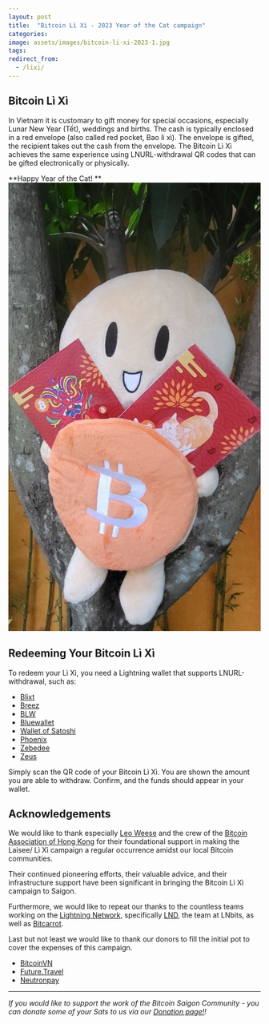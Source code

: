 ```yaml
---
layout: post
title:  "Bitcoin Lì Xì - 2023 Year of the Cat campaign"
categories: 
image: assets/images/bitcoin-li-xi-2023-1.jpg
tags: 
redirect_from:
  - /lixi/
---
```

## Bitcoin Lì Xì

In Vietnam it is customary to gift money for special occasions, especially Lunar New Year (Tết), weddings and births. The cash is typically enclosed in a red envelope (also called red pocket, Bao lì xì). The envelope is gifted, the recipient takes out the cash from the envelope. The Bitcoin Lì Xì achieves the same experience using LNURL-withdrawal QR codes that can be gifted electronically or physically.

**Happy Year of the Cat!
**
![alt_text](assets/images/bitcoin-li-xi-2023-2.jpg)

## Redeeming Your Bitcoin Lì Xì

To redeem your Lì Xì, you need a Lightning wallet that supports LNURL-withdrawal, such as:

* [Blixt](https://blixtwallet.github.io/)
* [Breez](https://breez.technology/)
* [BLW](https://lightning-wallet.com/)
* [Bluewallet](https://bluewallet.io/)
* [Wallet of Satoshi](https://www.walletofsatoshi.com/)
* [Phoenix](https://phoenix.acinq.co/)
* [Zebedee](https://zebedee.io/)
* [Zeus](https://zeusln.app/)

Simply scan the QR code of your Bitcoin Lì Xì. You are shown the amount you are able to withdraw. Confirm, and the funds should appear in your wallet.

## Acknowledgements

We would like to thank especially [Leo Weese](https://www.twitter.com//@/LeoAW) and the crew of the [Bitcoin Association of Hong Kong](https://www.bitcoin.org.hk/) for their foundational support in making the Laisee/ Lì Xì  campaign a regular occurrence amidst our local Bitcoin communities.

Their continued pioneering efforts, their valuable advice, and their infrastructure support have been significant in bringing the Bitcoin Lì Xì campaign to Saigon.

Furthermore, we would like to repeat our thanks to the countless teams working on the [Lightning Network](http://lightning.network/), specifically [LND](https://github.com/lightningnetwork/lnd), the team at LNbits, as well as [Bitcarrot](https://github.com/BitCarrot).

Last but not least we would like to thank our donors to fill the initial pot to cover the expenses of this campaign.

* [BitcoinVN](http://www.bitcoinvn.io/)
* [Future.Travel](future.travel)
* [Neutronpay](http://neutronpay.com/)

---

*If you would like to support the work of the Bitcoin Saigon Community - you can donate some of your Sats to us via our [Donation page!](https://bitcoinsaigon.org/donate-satoshis)!*